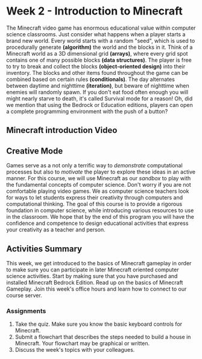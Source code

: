# Week 2 - Introduction to Minecraft

The Minecraft video game has enormous educational value within computer science classrooms. Just consider what happens when a player starts a brand new world. Every world starts with a random "seed", which is used to procedurally generate **(algorithm)** the world and the blocks in it. Think of a Minecraft world as a 3D dimensional grid **(arrays)**, where every grid spot contains one of many possible blocks **(data structures)**. The player is free to try to break and collect the blocks **(object-oriented design)** into their inventory. The blocks and other items found throughout the game can be combined based on certain rules **(conditionals)**. The day alternates between daytime and nighttime **(iteration)**, but beware of nighttime when enemies will randomly spawn. If you don't eat food often enough you will might nearly starve to death, it's called Survival mode for a reason! Oh, did we mention that using the Bedrock or Education editions, players can open a complete programming environment with the push of a button?

## Minecraft introduction Video

## Creative Mode
Games serve as a not only a terrific way to *demonstrate* computational processes but also to *motivate* the player to explore these ideas in an active manner. For this course, we will use Minecraft as our *sandbox* to play with the fundamental concepts of computer science. Don't worry if you are not comfortable playing video games. We as computer science teachers look for ways to let students express their creativity through computers and computational thinking. The goal of this course is to provide a rigorous foundation in computer science, while introducing various resources to use in the classroom. We hope that by the end of this program you will have the confidence and competence to design educational activities that express your creativity as a teacher and person.

## Activities Summary
This week, we get introduced to the basics of Minecraft gameplay in order to make sure you can participate in later Minecraft oriented computer science activities. Start by making sure that you have purchased and installed Minecraft Bedrock Edition. Read up on the basics of Minecraft Gameplay. Join this week's office hours and learn how to connect to our course server. 

### Assignments
1. Take the quiz. Make sure you know the basic keyboard controls for Minecraft.
2. Submit a flowchart that describes the steps needed to build a house in Minecraft. Your flowchart may be graphical or written.
3. Discuss the week's topics with your colleagues.

